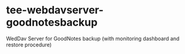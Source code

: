 # tee-webdavserver-goodnotesbackup
WedDav Server for GoodNotes backup (with monitoring dashboard and restore procedure)
